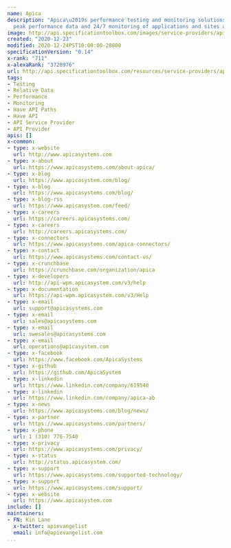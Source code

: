 ```yaml
---
name: Apica
description: "Apica\u2019s performance testing and monitoring solutions provide critical
  peak performance data and 24/7 monitoring of applications and sites around the world."
image: http://api.specificationtoolbox.com/images/service-providers/apica.jpg
created: "2020-12-23"
modified: 2020-12-24PST10:00:00-28800
specificationVersion: "0.14"
x-rank: "711"
x-alexaRank: "3720976"
url: http://api.specificationtoolbox.com/resources/service-providers/apica/
tags:
- Testing
- Relative Data
- Performance
- Monitoring
- Have API Paths
- Have API
- API Service Provider
- API Provider
apis: []
x-common:
- type: x-website
  url: http://www.apicasystems.com
- type: x-about
  url: https://www.apicasystems.com/about-apica/
- type: x-blog
  url: https://www.apicasystem.com/blog/
- type: x-blog
  url: https://www.apicasystems.com/blog/
- type: x-blog-rss
  url: https://www.apicasystem.com/feed/
- type: x-careers
  url: https://careers.apicasystems.com/
- type: x-careers
  url: http://careers.apicasystems.com/
- type: x-connectors
  url: https://www.apicasystems.com/apica-connectors/
- type: x-contact
  url: https://www.apicasystems.com/contact-us/
- type: x-crunchbase
  url: https://crunchbase.com/organization/apica
- type: x-developers
  url: http://api-wpm.apicasystem.com/v3/help
- type: x-documentation
  url: https://api-wpm.apicasystem.com/v3/Help
- type: x-email
  url: support@apicasystems.com
- type: x-email
  url: sales@apicasystems.com
- type: x-email
  url: swesales@apicasystems.com
- type: x-email
  url: operations@apicasystem.com
- type: x-facebook
  url: https://www.facebook.com/ApicaSystems
- type: x-github
  url: https://github.com/ApicaSystem
- type: x-linkedin
  url: https://www.linkedin.com/company/619540
- type: x-linkedin
  url: https://www.linkedin.com/company/apica-ab
- type: x-news
  url: https://www.apicasystems.com/blog/news/
- type: x-partner
  url: https://www.apicasystems.com/partners/
- type: x-phone
  url: 1 (310) 776-7540
- type: x-privacy
  url: https://www.apicasystems.com/privacy/
- type: x-status
  url: http://status.apicasystem.com/
- type: x-support
  url: https://www.apicasystems.com/supported-technology/
- type: x-support
  url: https://www.apicasystems.com/support/
- type: x-website
  url: https://www.apicasystem.com
include: []
maintainers:
- FN: Kin Lane
  x-twitter: apievangelist
  email: info@apievangelist.com
...
```

